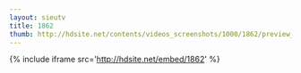 ```yaml
---
layout: sieutv
title: 1862
thumb: http://hdsite.net/contents/videos_screenshots/1000/1862/preview_360p.mp4.jpg
---
```

{% include iframe src='http://hdsite.net/embed/1862' %}
 

